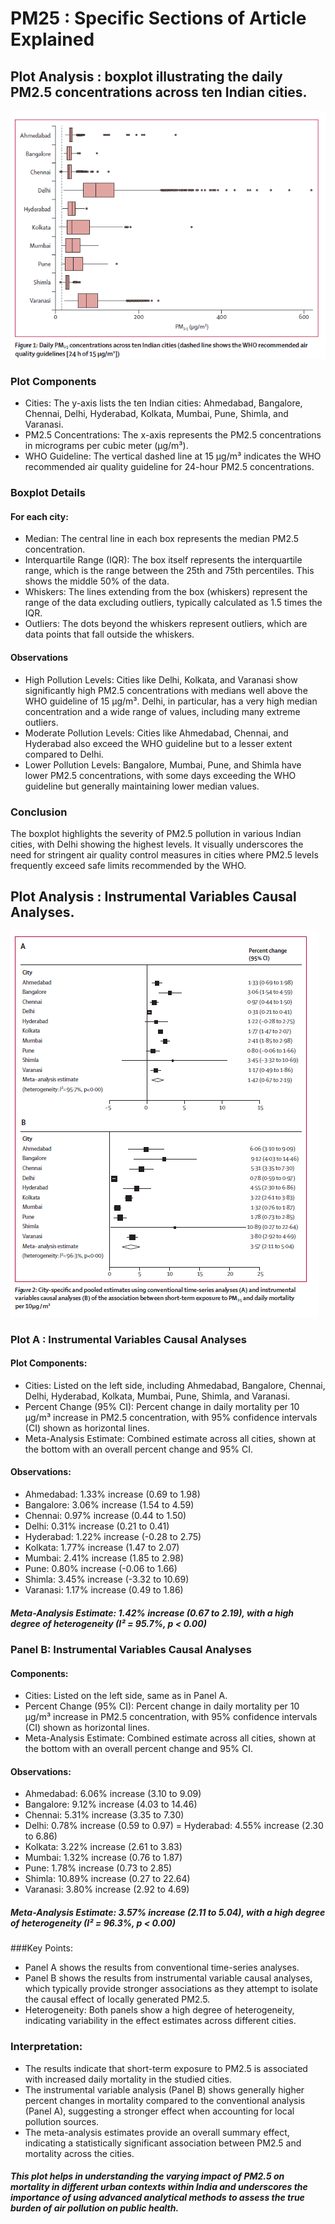 # PM25 : Specific Sections of Article Explained

## Plot Analysis :  boxplot illustrating the daily PM2.5 concentrations across ten Indian cities.

![Image](output.png)

### Plot Components
- Cities: The y-axis lists the ten Indian cities: Ahmedabad, Bangalore, Chennai, Delhi, Hyderabad, Kolkata, Mumbai, Pune, Shimla, and Varanasi.
- PM2.5 Concentrations: The x-axis represents the PM2.5 concentrations in micrograms per cubic meter (µg/m³).
- WHO Guideline: The vertical dashed line at 15 µg/m³ indicates the WHO recommended air quality guideline for 24-hour PM2.5 concentrations.

### Boxplot Details
#### For each city:
- Median: The central line in each box represents the median PM2.5 concentration.
- Interquartile Range (IQR): The box itself represents the interquartile range, which is the range between the 25th and 75th percentiles. This shows the middle 50% of the data.
- Whiskers: The lines extending from the box (whiskers) represent the range of the data excluding outliers, typically calculated as 1.5 times the IQR.
- Outliers: The dots beyond the whiskers represent outliers, which are data points that fall outside the whiskers.

#### Observations
- High Pollution Levels: Cities like Delhi, Kolkata, and Varanasi show significantly high PM2.5 concentrations with medians well above the WHO guideline of 15 µg/m³. Delhi, in particular, has a very high median concentration and a wide range of values, including many extreme outliers.
- Moderate Pollution Levels: Cities like Ahmedabad, Chennai, and Hyderabad also exceed the WHO guideline but to a lesser extent compared to Delhi.
- Lower Pollution Levels: Bangalore, Mumbai, Pune, and Shimla have lower PM2.5 concentrations, with some days exceeding the WHO guideline but generally maintaining lower median values.

### Conclusion
The boxplot highlights the severity of PM2.5 pollution in various Indian cities, with Delhi showing the highest levels. It visually underscores the need for stringent air quality control measures in cities where PM2.5 levels frequently exceed safe limits recommended by the WHO.

## Plot Analysis :  Instrumental Variables Causal Analyses.

![Image](output1.png)

### Plot A : Instrumental Variables Causal Analyses
#### Plot Components:
- Cities: Listed on the left side, including Ahmedabad, Bangalore, Chennai, Delhi, Hyderabad, Kolkata, Mumbai, Pune, Shimla, and Varanasi.
- Percent Change (95% CI): Percent change in daily mortality per 10 µg/m³ increase in PM2.5 concentration, with 95% confidence intervals (CI) shown as horizontal lines.
- Meta-Analysis Estimate: Combined estimate across all cities, shown at the bottom with an overall percent change and 95% CI.

#### Observations:
- Ahmedabad: 1.33% increase (0.69 to 1.98)
- Bangalore: 3.06% increase (1.54 to 4.59)
- Chennai: 0.97% increase (0.44 to 1.50)
- Delhi: 0.31% increase (0.21 to 0.41)
- Hyderabad: 1.22% increase (-0.28 to 2.75)
- Kolkata: 1.77% increase (1.47 to 2.07)
- Mumbai: 2.41% increase (1.85 to 2.98)
- Pune: 0.80% increase (-0.06 to 1.66)
- Shimla: 3.45% increase (-3.32 to 10.69)
- Varanasi: 1.17% increase (0.49 to 1.86)
##### Meta-Analysis Estimate: 1.42% increase (0.67 to 2.19), with a high degree of heterogeneity (I² = 95.7%, p < 0.00)

### Panel B: Instrumental Variables Causal Analyses
#### Components:
- Cities: Listed on the left side, same as in Panel A.
- Percent Change (95% CI): Percent change in daily mortality per 10 µg/m³ increase in PM2.5 concentration, with 95% confidence intervals (CI) shown as horizontal lines.
- Meta-Analysis Estimate: Combined estimate across all cities, shown at the bottom with an overall percent change and 95% CI.

#### Observations:
- Ahmedabad: 6.06% increase (3.10 to 9.09)
- Bangalore: 9.12% increase (4.03 to 14.46)
- Chennai: 5.31% increase (3.35 to 7.30)
- Delhi: 0.78% increase (0.59 to 0.97)
= Hyderabad: 4.55% increase (2.30 to 6.86)
- Kolkata: 3.22% increase (2.61 to 3.83)
- Mumbai: 1.32% increase (0.76 to 1.87)
- Pune: 1.78% increase (0.73 to 2.85)
- Shimla: 10.89% increase (0.27 to 22.64)
- Varanasi: 3.80% increase (2.92 to 4.69)
##### Meta-Analysis Estimate: 3.57% increase (2.11 to 5.04), with a high degree of heterogeneity (I² = 96.3%, p < 0.00)

###Key Points:
- Panel A shows the results from conventional time-series analyses.
- Panel B shows the results from instrumental variable causal analyses, which typically provide stronger associations as they attempt to isolate the causal effect of locally generated PM2.5.
- Heterogeneity: Both panels show a high degree of heterogeneity, indicating variability in the effect estimates across different cities.

### Interpretation:
- The results indicate that short-term exposure to PM2.5 is associated with increased daily mortality in the studied cities.
- The instrumental variable analysis (Panel B) shows generally higher percent changes in mortality compared to the conventional analysis (Panel A), suggesting a stronger effect when accounting for local pollution sources.
- The meta-analysis estimates provide an overall summary effect, indicating a statistically significant association between PM2.5 and mortality across the cities.

##### This plot helps in understanding the varying impact of PM2.5 on mortality in different urban contexts within India and underscores the importance of using advanced analytical methods to assess the true burden of air pollution on public health.
